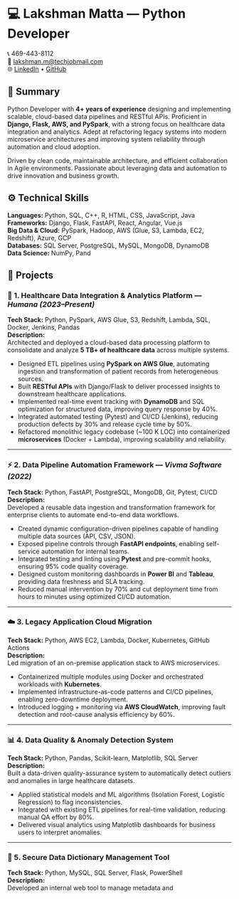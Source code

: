 # 💻 Lakshman Matta — Python Developer

📞 469-443-8112  
📧 lakshman.m@techjobmail.com  
🌐 [LinkedIn](#) • [GitHub](#)  

## 🧠 Summary

Python Developer with **4+ years of experience** designing and implementing scalable, cloud-based data pipelines and RESTful APIs. Proficient in **Django, Flask, AWS, and PySpark**, with a strong focus on healthcare data integration and analytics. Adept at refactoring legacy systems into modern microservice architectures and improving system reliability through automation and cloud adoption.

Driven by clean code, maintainable architecture, and efficient collaboration in Agile environments. Passionate about leveraging data and automation to drive innovation and business growth.

## ⚙️ Technical Skills

**Languages:** Python, SQL, C++, R, HTML, CSS, JavaScript, Java  
**Frameworks:** Django, Flask, FastAPI, React, Angular, Vue.js  
**Big Data & Cloud:** PySpark, Hadoop, AWS (Glue, S3, Lambda, EC2, Redshift), Azure, GCP  
**Databases:** SQL Server, PostgreSQL, MySQL, MongoDB, DynamoDB  
**Data Science:** NumPy, Pand

## 🚀 Projects

### 🧩 1. Healthcare Data Integration & Analytics Platform — *Humana (2023–Present)*
**Tech Stack:** Python, PySpark, AWS Glue, S3, Redshift, Lambda, SQL, Docker, Jenkins, Pandas  
**Description:**  
Architected and deployed a cloud-based data processing platform to consolidate and analyze **5 TB+ of healthcare data** across multiple systems.  
- Designed ETL pipelines using **PySpark on AWS Glue**, automating ingestion and transformation of patient records from heterogeneous sources.  
- Built **RESTful APIs** with Django/Flask to deliver processed insights to downstream healthcare applications.  
- Implemented real-time event tracking with **DynamoDB** and SQL optimization for structured data, improving query response by 40%.  
- Integrated automated testing (Pytest) and CI/CD (Jenkins), reducing production defects by 30% and release cycle time by 50%.  
- Refactored monolithic legacy codebase (~100 K LOC) into containerized **microservices** (Docker + Lambda), improving scalability and reliability.

---

### ⚡ 2. Data Pipeline Automation Framework — *Vivma Software (2022)*
**Tech Stack:** Python, FastAPI, PostgreSQL, MongoDB, Git, Pytest, CI/CD  
**Description:**  
Developed a reusable data ingestion and transformation framework for enterprise clients to automate end-to-end data workflows.  
- Created dynamic configuration-driven pipelines capable of handling multiple data sources (API, CSV, JSON).  
- Exposed pipeline controls through **FastAPI endpoints**, enabling self-service automation for internal teams.  
- Integrated testing and linting using **Pytest** and pre-commit hooks, ensuring 95% code quality coverage.  
- Designed custom monitoring dashboards in **Power BI** and **Tableau**, providing data freshness and SLA tracking.  
- Reduced manual intervention by 70% and cut deployment time from hours to minutes using optimized CI/CD automation.

---

### ☁️ 3. Legacy Application Cloud Migration
**Tech Stack:** Python, AWS EC2, Lambda, Docker, Kubernetes, GitHub Actions  
**Description:**  
Led migration of an on-premise application stack to AWS microservices.  
- Containerized multiple modules using Docker and orchestrated workloads with **Kubernetes**.  
- Implemented infrastructure-as-code patterns and CI/CD pipelines, enabling zero-downtime deployment.  
- Introduced logging + monitoring via **AWS CloudWatch**, improving fault detection and root-cause analysis efficiency by 60%.  

---

### 📊 4. Data Quality & Anomaly Detection System
**Tech Stack:** Python, Pandas, Scikit-learn, Matplotlib, SQL Server  
**Description:**  
Built a data-driven quality-assurance system to automatically detect outliers and anomalies in large healthcare datasets.  
- Applied statistical models and ML algorithms (Isolation Forest, Logistic Regression) to flag inconsistencies.  
- Integrated with existing ETL pipelines for real-time validation, reducing manual QA effort by 80%.  
- Delivered visual analytics using Matplotlib dashboards for business users to interpret anomalies.

---

### 🔐 5. Secure Data Dictionary Management Tool
**Tech Stack:** Python, MySQL, SQL Server, Flask, PowerShell  
**Description:**  
Developed an internal web tool to manage metadata and
